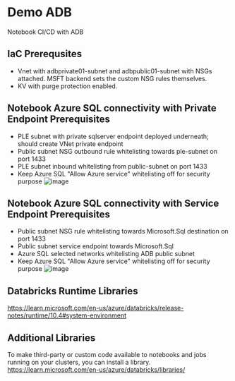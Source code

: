 # Demo ADB
Notebook CI/CD with ADB

## IaC Prerequsites
- Vnet with adbprivate01-subnet and adbpublic01-subnet with NSGs attached. MSFT backend sets the custom NSG rules themselves.
- KV with purge protection enabled.

## Notebook Azure SQL connectivity with Private Endpoint Prerequisites
- PLE subnet with private sqlserver endpoint deployed underneath; should create VNet private endpoint
- Public subnet NSG outbound rule whitelisting towards ple-subnet on port 1433
- PLE subnet inbound whitelisting from public-subnet on port 1433
- Keep Azure SQL "Allow Azure service" whitelisting off for security purpose
![image](https://user-images.githubusercontent.com/67367858/191954451-e8f3ae4e-4b07-4f40-bc54-b105fb33f1f6.png)

## Notebook Azure SQL connectivity with Service Endpoint Prerequisites
- Public subnet NSG rule whitelisting towards Microsoft.Sql destination on port 1433
- Public subnet service endpoint towards Microsoft.Sql
- Azure SQL selected networks whitelisting ADB public subnet
- Keep Azure SQL "Allow Azure service" whitelisting off for security purpose
![image](https://user-images.githubusercontent.com/67367858/191954659-c48be317-df17-4b61-aac0-2bcc8be7d2d4.png)

## Databricks Runtime Libraries
https://learn.microsoft.com/en-us/azure/databricks/release-notes/runtime/10.4#system-environment

## Additional Libraries
To make third-party or custom code available to notebooks and jobs running on your clusters, you can install a library.
https://learn.microsoft.com/en-us/azure/databricks/libraries/
